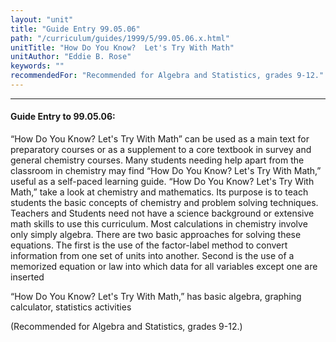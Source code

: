 ```yaml
---
layout: "unit"
title: "Guide Entry 99.05.06"
path: "/curriculum/guides/1999/5/99.05.06.x.html"
unitTitle: "How Do You Know?  Let's Try With Math"
unitAuthor: "Eddie B. Rose"
keywords: ""
recommendedFor: "Recommended for Algebra and Statistics, grades 9-12."
---
```

<body>
<hr/>
<h4>
Guide Entry to 99.05.06:
</h4>
“How Do You Know? Let's Try With Math” can be used as a main text for preparatory courses or as a supplement to a core textbook in survey and general chemistry courses.  Many students needing help apart from the classroom in chemistry may find “How Do You Know? Let's Try With Math,” useful as a self-paced learning guide.  “How Do You Know? Let's Try With Math,” take a look at chemistry and mathematics.  Its purpose is to teach students the basic concepts of chemistry and problem solving techniques.  Teachers and Students need not have a science background or extensive math skills to use this curriculum.  Most calculations in chemistry involve only simply algebra.  There are two basic approaches for solving these equations.  The first is the use of the factor-label method to convert information from one set of units into another.  Second is the use of a memorized equation or law into which data for all variables except one are inserted
<p>
“How Do You Know? Let's Try With Math,” has basic algebra, graphing calculator, statistics activities
</p>
<p>
(Recommended for Algebra and Statistics, grades 9-12.)
</p>
</body>